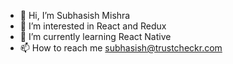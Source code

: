 - 👋 Hi, I’m Subhasish Mishra
- 👀 I’m interested in React and Redux
- 🌱 I’m currently learning React Native
- 📫 How to reach me subhasish@trustcheckr.com

<!---
subhasish11/subhasish11 is a ✨ special ✨ repository because its `README.md` (this file) appears on your GitHub profile.
You can click the Preview link to take a look at your changes.
--->
